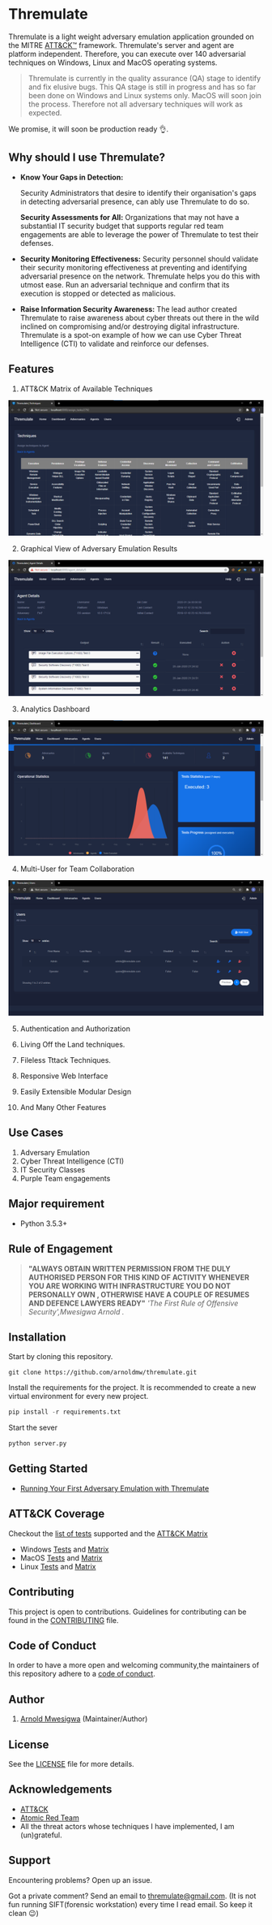 # Thremulate

Thremulate is a light weight adversary emulation application grounded on the MITRE [ATT&CK™](https://attack.mitre.org/) framework.
Thremulate's server and agent are platform independent. Therefore, you can execute over 140 adversarial techniques on Windows, Linux and MacOS operating systems. 

> Thremulate is currently in the quality assurance (QA) stage to identify and fix elusive bugs. This QA stage is still in progress and has so far been done on Windows and Linux systems only. MacOS will soon join the process. Therefore not all adversary techniques will work as expected. 

We promise, it will soon be production ready :ok_hand:. 


## Why should I use Thremulate?
- **Know Your Gaps in Detection:** 

  Security Administrators that desire to identify their organisation's gaps in detecting adversarial presence, can ably  use Thremulate to do so.

  **Security Assessments for All:** 
  Organizations that may not have a substantial IT security budget that supports regular red team engagements are able to leverage the power of Thremulate to test their defenses.

- **Security Monitoring Effectiveness:**
  Security personnel should validate their security monitoring effectiveness at preventing and identifying adversarial presence on the network. Thremulate helps you do this with utmost ease. Run an adversarial technique and confirm that its execution is stopped or detected as malicious.

- **Raise Information Security Awareness:**
The lead author created Thremulate to raise awareness about cyber threats out there in the wild inclined on compromising and/or destroying digital infrastructure. Thremulate is a spot-on example of how we can use Cyber Threat Intelligence (CTI) to validate and reinforce our defenses. 

## Features

1. ATT&CK Matrix of Available Techniques

![Dashboard](screenshots/matrix.png)

2. Graphical View of Adversary Emulation Results

![Dashboard](screenshots/agent_details.png)

3. Analytics Dashboard

![Dashboard](screenshots/dashboard.png)

4. Multi-User for Team Collaboration

![Dashboard](screenshots/users.png)

5. Authentication and Authorization

6. Living Off the Land techniques.

7. Fileless Tttack Techniques.

8. Responsive Web Interface

9. Easily Extensible Modular Design

10. And Many Other Features
## Use Cases

1. Adversary Emulation
2. Cyber Threat Intelligence (CTI)
3. IT Security Classes
4. Purple Team engagements
## Major requirement

- Python 3.5.3+

## Rule of Engagement

> **"ALWAYS OBTAIN WRITTEN PERMISSION FROM THE DULY AUTHORISED PERSON FOR THIS KIND OF ACTIVITY WHENEVER YOU ARE WORKING WITH INFRASTRUCTURE YOU DO NOT PERSONALLY OWN , OTHERWISE HAVE A COUPLE OF RESUMES AND DEFENCE LAWYERS READY"** 
>  *'The First Rule of Offensive Security',Mwesigwa Arnold  .*

## Installation

Start by cloning this repository.
```
git clone https://github.com/arnoldmw/thremulate.git 
```
Install the requirements for the project. It is recommended to create a new virtual environment for every new project.
```python
pip install -r requirements.txt
```
Start the sever
```python
python server.py
```

## Getting Started

* [Running Your First Adversary Emulation with Thremulate](docs/Quick_Start.md)

## ATT&CK Coverage
Checkout the [ list of tests](art/atomics/index.md) supported and the [ATT&CK Matrix](art/atomics/matrix.md)

- Windows [Tests](art/atomics/windows-index.md) and [Matrix](art/atomics/windows-matrix.md)
- MacOS [Tests](art/atomics/macos-index.md) and [Matrix](art/atomics/macos-matrix.md)
- Linux [Tests](art/atomics/linux-index.md) and [Matrix](art/atomics/linux-matrix.md)

## Contributing

This project is open to contributions. Guidelines for contributing can be found in the [CONTRIBUTING](CONTRIBUTING.md) file.


## Code of Conduct

In order to have a more open and welcoming community,the maintainers of this repository adhere to a
[code of conduct](docs/CODE_OF_CONDUCT.md).

## Author

1. [Arnold Mwesigwa](https://github.com/arnoldmw) (Maintainer/Author)

## License

See the [LICENSE](LICENSE.txt) file for more details.

## Acknowledgements

- [ATT&CK](https://attack.mitre.org/)
- [Atomic Red Team](https://github.com/redcanaryco/atomic-red-team)
- All the threat actors whose techniques I have implemented, I am (un)grateful.

## Support

Encountering problems? Open up an issue.

Got a private comment? Send an email to thremulate@gmail.com. (It is not fun running SIFT(forensic workstation) 
every time I read email. So keep it clean :wink:) 